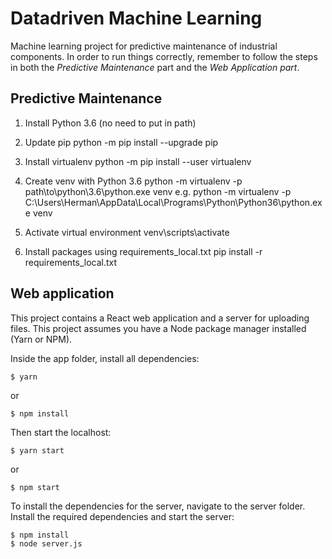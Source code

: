 # Datadriven Machine Learning

Machine learning project for predictive maintenance of industrial components. In order to run things correctly, remember to follow the steps in both the _Predictive Maintenance_ part and the _Web Application part_.

## Predictive Maintenance

1. Install Python 3.6 (no need to put in path)

2. Update pip
   python -m pip install --upgrade pip

3. Install virtualenv
   python -m pip install --user virtualenv

4. Create venv with Python 3.6
   python -m virtualenv -p path\to\python\3.6\python.exe venv
   e.g.
   python -m virtualenv -p C:\Users\Herman\AppData\Local\Programs\Python\Python36\python.exe venv

5. Activate virtual environment
   venv\scripts\activate

6. Install packages using requirements_local.txt
   pip install -r requirements_local.txt

## Web application

This project contains a React web application and a server for uploading files. This project assumes you have a Node package manager installed (Yarn or NPM).

Inside the app folder, install all dependencies:

```shell
$ yarn
```

or

```shell
$ npm install
```

Then start the localhost:

```shell
$ yarn start
```

or

```shell
$ npm start
```

To install the dependencies for the server, navigate to the server folder. Install the required dependencies and start the server:

```shell
$ npm install
$ node server.js
```
